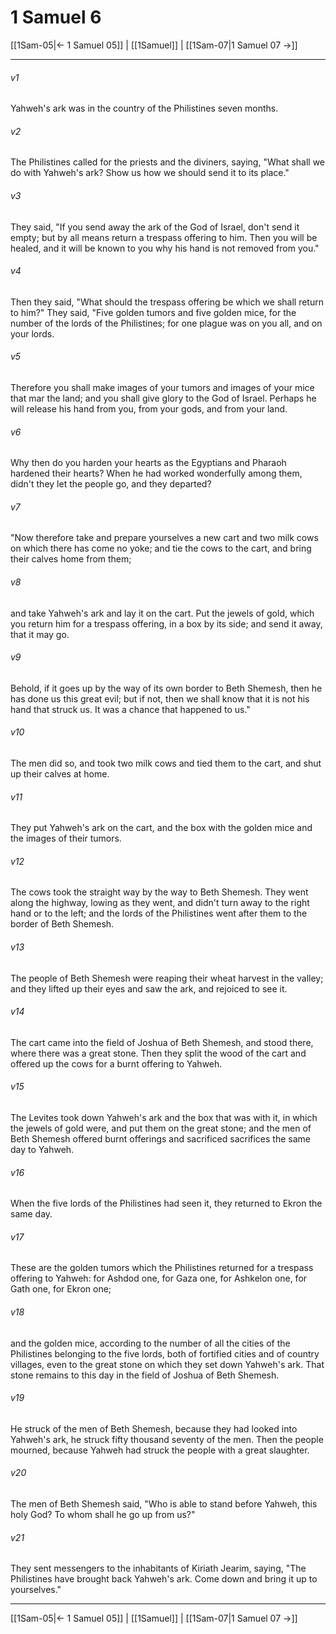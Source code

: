 # 1 Samuel 6

[[1Sam-05|← 1 Samuel 05]] | [[1Samuel]] | [[1Sam-07|1 Samuel 07 →]]
***



###### v1 
Yahweh's ark was in the country of the Philistines seven months. 

###### v2 
The Philistines called for the priests and the diviners, saying, "What shall we do with Yahweh's ark? Show us how we should send it to its place." 

###### v3 
They said, "If you send away the ark of the God of Israel, don't send it empty; but by all means return a trespass offering to him. Then you will be healed, and it will be known to you why his hand is not removed from you." 

###### v4 
Then they said, "What should the trespass offering be which we shall return to him?" They said, "Five golden tumors and five golden mice, for the number of the lords of the Philistines; for one plague was on you all, and on your lords. 

###### v5 
Therefore you shall make images of your tumors and images of your mice that mar the land; and you shall give glory to the God of Israel. Perhaps he will release his hand from you, from your gods, and from your land. 

###### v6 
Why then do you harden your hearts as the Egyptians and Pharaoh hardened their hearts? When he had worked wonderfully among them, didn't they let the people go, and they departed? 

###### v7 
"Now therefore take and prepare yourselves a new cart and two milk cows on which there has come no yoke; and tie the cows to the cart, and bring their calves home from them; 

###### v8 
and take Yahweh's ark and lay it on the cart. Put the jewels of gold, which you return him for a trespass offering, in a box by its side; and send it away, that it may go. 

###### v9 
Behold, if it goes up by the way of its own border to Beth Shemesh, then he has done us this great evil; but if not, then we shall know that it is not his hand that struck us. It was a chance that happened to us." 

###### v10 
The men did so, and took two milk cows and tied them to the cart, and shut up their calves at home. 

###### v11 
They put Yahweh's ark on the cart, and the box with the golden mice and the images of their tumors. 

###### v12 
The cows took the straight way by the way to Beth Shemesh. They went along the highway, lowing as they went, and didn't turn away to the right hand or to the left; and the lords of the Philistines went after them to the border of Beth Shemesh. 

###### v13 
The people of Beth Shemesh were reaping their wheat harvest in the valley; and they lifted up their eyes and saw the ark, and rejoiced to see it. 

###### v14 
The cart came into the field of Joshua of Beth Shemesh, and stood there, where there was a great stone. Then they split the wood of the cart and offered up the cows for a burnt offering to Yahweh. 

###### v15 
The Levites took down Yahweh's ark and the box that was with it, in which the jewels of gold were, and put them on the great stone; and the men of Beth Shemesh offered burnt offerings and sacrificed sacrifices the same day to Yahweh. 

###### v16 
When the five lords of the Philistines had seen it, they returned to Ekron the same day. 

###### v17 
These are the golden tumors which the Philistines returned for a trespass offering to Yahweh: for Ashdod one, for Gaza one, for Ashkelon one, for Gath one, for Ekron one; 

###### v18 
and the golden mice, according to the number of all the cities of the Philistines belonging to the five lords, both of fortified cities and of country villages, even to the great stone on which they set down Yahweh's ark. That stone remains to this day in the field of Joshua of Beth Shemesh. 

###### v19 
He struck of the men of Beth Shemesh, because they had looked into Yahweh's ark, he struck fifty thousand seventy of the men. Then the people mourned, because Yahweh had struck the people with a great slaughter. 

###### v20 
The men of Beth Shemesh said, "Who is able to stand before Yahweh, this holy God? To whom shall he go up from us?" 

###### v21 
They sent messengers to the inhabitants of Kiriath Jearim, saying, "The Philistines have brought back Yahweh's ark. Come down and bring it up to yourselves."

***
[[1Sam-05|← 1 Samuel 05]] | [[1Samuel]] | [[1Sam-07|1 Samuel 07 →]]
